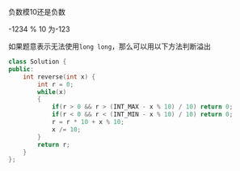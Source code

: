 负数模10还是负数

-1234 % 10 为-123

如果题意表示无法使用`long long`，那么可以用以下方法判断溢出

```c++
class Solution {
public:
    int reverse(int x) {
        int r = 0;
        while(x)
        {
            if(r > 0 && r > (INT_MAX - x % 10) / 10) return 0;
            if(r < 0 && r < (INT_MIN - x % 10) / 10) return 0;
            r = r * 10 + x % 10;
            x /= 10;
        }
        return r;
    }
};
```

